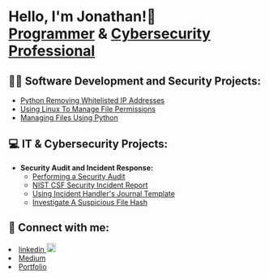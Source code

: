 <h1>Hello, I'm Jonathan!👋 <br/><a href="https://github.com/jalphonseportfolio">Programmer</a> & <a href="https://www.linkedin.com/in/jonathan-alphonse/">Cybersecurity Professional</a></h1>

<h2>👨‍💻 Software Development and Security Projects:</h2>

- [Python Removing Whitelisted IP Addresses](https://github.com/jalphonseportfolio/Python-File-Parse-IP-Address-WhiteList-Removal/blob/main/)
- [Using Linux To Manage File Permissions](https://github.com/jalphonseportfolio/Using-Linux-To-Manage-File-Permissions/blob/main/)
- [Managing Files Using Python](https://github.com/jalphonseportfolio/Managing-Files-Using-Python/tree/main/)
<!--<b>Data Structures and Algorithms Practice (AlgoExpert)</b>
  - [Praciting DS & Algos in Python](https://github.com/joshmadakor1/Algorithms-Practice)
- <b>Full Stack Web App (React, NodeJS, Azure, and Machine Learning Components)</b>
  - [Image Analysis Middleware](https://github.com/joshmadakor1/4chan-Image-Analysis-Middleware-C964) <b><i>(Potentially NSFW)</b></i>
- <b>PowerShell</b>
  - [Windows EventLog: Failed RDP Logins Source IP to full GeoData Conversion](https://github.com/joshmadakor1/Sentinel-Lab)
  - [JWipe (Disk Wiping Utility)](https://github.com/joshmadakor1/Jwipe.PowerShell)
  - [Active Directory Bulk User Creation](https://github.com/joshmadakor1/AD_PS)
  - [FIM (File Integrity Monitor)](https://github.com/joshmadakor1/PowerShell-Integrity-FIM)
- <b>C# (.NET Desktop Applications)</b>
  - [Ransomware Proof of Concept (Encrypter)](https://github.com/joshmadakor1/EncrypterPOC)
  - [Ransomware Proof of Concept (Decrypter)](https://github.com/joshmadakor1/DecrypterPOC)
  - [Keylogger with Email Capability](https://github.com/joshmadakor1/Key-Logger-With-Email)
- <b>Python</b>-->

<h2>💻 IT & Cybersecurity Projects:</h2>

- <b>Security Audit and Incident Response:</b>
  - [Performing a Security Audit](https://github.com/jalphonseportfolio/Performing-a-security-audit/blob/main/)
  - [NIST CSF Security Incident Report](https://github.com/jalphonseportfolio/NIST-CSF-Security-Incident-Report/blob/main/)
  - [Using Incident Handler's Journal Template](https://github.com/jalphonseportfolio/Using-Incident-Handlers-Journal-Template/blob/main/)
  - [Investigate A Suspicious File Hash](https://github.com/jalphonseportfolio/Investigate-a-Suspicious-File-Hash/blob/main/)
  
<!--- [How to get into Cybersecurity Starting From Zero](https://www.youtube.com/watch?v=a83ASGn_V_s)
- [A Day in the Life of a Cybersecurity Anayst](https://www.youtube.com/watch?v=uHy3oM7NnoU)
- [How to Create a KeyLogger (C#)](https://www.youtube.com/watch?v=N-L9hklSlNk)
- [Ransomware Demonstration (C#)](https://www.youtube.com/watch?v=OfvdQeh79s0)
- [Is WGU Legit?](https://www.youtube.com/watch?v=E2MwRWxDBkA)-->

<h2> 🤳 Connect with me:</h2>
<li><a href="https://www.linkedin.com/in/jonathan-alphonse/"><span class="label">linkedin </span><img width="18px" src="https://files.softicons.com/download/social-media-icons/we-got-icons-by-emil-uzelac/png/32x32/linkedin-icon.png"></a></li>
<li><a href="https://medium.com/@alphonsejf" class="icon brands fa-medium"><span class="label">Medium</span></a></li>
<li><a href="https://jalphonseportfolio.github.io/Portfolio-Website/" class="icon brands fa-medium"><span class="label">Portfolio</span></a></li>

<!--
**joshmadakor1/joshmadakor1** is a ✨ _special_ ✨ repository because its `README.md` (this file) appears on your GitHub profile.

Here are some ideas to get you started:

- 🔭 I’m currently working on ...
- 🌱 I’m currently learning ...
- 👯 I’m looking to collaborate on ...
- 🤔 I’m looking for help with ...
- 💬 Ask me about ...
- 📫 How to reach me: ...
- 😄 Pronouns: ...
- ⚡ Fun fact: ...
-->
